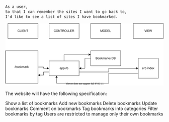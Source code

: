```
As a user,
So that I can remember the sites I want to go back to,
I'd like to see a list of sites I have bookmarked.
```


![User story 1](user_story_1.drawio.svg)



The website will have the following specification:

Show a list of bookmarks
Add new bookmarks
Delete bookmarks
Update bookmarks
Comment on bookmarks
Tag bookmarks into categories
Filter bookmarks by tag
Users are restricted to manage only their own bookmarks
